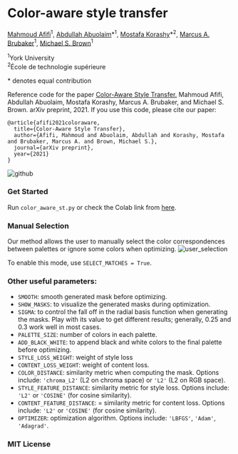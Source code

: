# Color-aware style transfer
[Mahmoud Afifi](https://sites.google.com/view/mafifi)<sup>1</sup>, [Abdullah Abuolaim](https://sites.google.com/view/abdullah-abuolaim/)\*<sup>1</sup>, [Mostafa Korashy](https://www.linkedin.com/in/mostafakorashy/)\*<sup>2</sup>, [Marcus A. Brubaker](https://mbrubake.github.io/)<sup>1</sup>,  [Michael S. Brown](http://www.cse.yorku.ca/~mbrown/)<sup>1</sup>

<sup>1</sup>York University  
<sup>2</sup>École de technologie supérieure

\* denotes equal contribution

Reference code for the paper [Color-Aware Style Transfer.]() Mahmoud Afifi, Abdullah Abuolaim, Mostafa Korashy, Marcus A. Brubaker, and Michael S. Brown. arXiv preprint, 2021. If you use this code, please cite our paper:
```
@article{afifi2021coloraware,
  title={Color-Aware Style Transfer},
  author={Afifi, Mahmoud and Abuolaim, Abdullah and Korashy, Mostafa and Brubaker, Marcus A. and Brown, Michael S.},
  journal={arXiv preprint},
  year={2021}
}
```

![github](https://user-images.githubusercontent.com/37669469/122465812-8478ab00-cf86-11eb-86ba-8f98dc1d76ba.jpg)


### Get Started
Run `color_aware_st.py` or check the Colab link from [here](https://colab.research.google.com/drive/1_unMZ4zUqKwnSmMVZ1KknZQ74CXJzfvg?usp=sharing). 

### Manual Selection
Our method allows the user to manually select the color correspondences between palettes or ignore some colors when optimizing. 
![user_selection](https://user-images.githubusercontent.com/37669469/122466000-bd188480-cf86-11eb-92e2-f7ad46d07140.jpg)

To enable this mode, use `SELECT_MATCHES = True`.

### Other useful parameters:
* `SMOOTH`: smooth generated mask before optimizing.
* `SHOW_MASKS`: to visualize the generated masks during optimization.
* `SIGMA`: to control the fall off in the radial basis function when generating the masks. Play with its value to get different results; generally, 0.25 and 0.3 work well in most cases.
* `PALETTE_SIZE`: number of colors in each palette.
* `ADD_BLACK_WHITE`: to append black and white colors to the final palette before optimizing.
* `STYLE_LOSS_WEIGHT`: weight of style loss
* `CONTENT_LOSS_WEIGHT`: weight of content loss.
* `COLOR_DISTANCE`: similarity metric when computing the mask. Options include: `'chroma_L2'` (L2 on chroma space) or `'L2'` (L2 on RGB space).
* `STYLE_FEATURE_DISTANCE`: similarity metric for style loss. Options include: `'L2'` or `'COSINE'` (for cosine similarity). 
* `CONTENT_FEATURE_DISTANCE`: = similarity metric for content loss. Options include: `'L2'` or `'COSINE'` (for cosine similarity). 
* `OPTIMIZER`: optimization algorithm. Options include: `'LBFGS'`, `'Adam'`, `'Adagrad'`.


### MIT License
